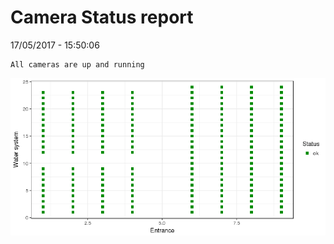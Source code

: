 Camera Status report
================
17/05/2017 - 15:50:06

    All cameras are up and running

![](camreport_files/figure-markdown_github/unnamed-chunk-2-1.png)
